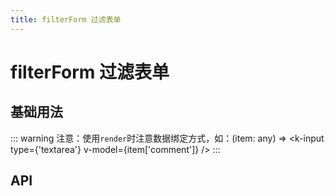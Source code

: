 ```yaml
---
title: filterForm 过滤表单
---
```


# filterForm 过滤表单

<leadInto name="KFilterForm" />

## 基础用法

::: warning
注意：使用`render`时注意数据绑定方式，如：(item: any) => <k-input type={'textarea'} v-model={item['comment']} />
:::

<demo path="./def.vue" />

## API

<API src="./filterForm.json" lang="zh"></API>